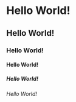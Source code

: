 # Hello World!
## Hello World!
### Hello World!
#### Hello World!
##### Hello World!
###### Hello World!
